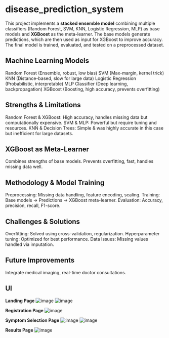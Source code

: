 # disease_prediction_system
This project implements a **stacked ensemble model** combining multiple classifiers (Random Forest, SVM, KNN, Logistic Regression, MLP) as base models and **XGBoost** as the meta-learner. The base models generate predictions, which are then used as input for XGBoost to improve accuracy. The final model is trained, evaluated, and tested on a preprocessed dataset.

## Machine Learning Models
Random Forest (Ensemble, robust, low bias)
SVM (Max-margin, kernel trick)
KNN (Distance-based, slow for large data)
Logistic Regression (Probabilistic, interpretable)
MLP Classifier (Deep learning, backpropagation)
XGBoost (Boosting, high accuracy, prevents overfitting)

## Strengths & Limitations
Random Forest & XGBoost: High accuracy, handles missing data but computationally expensive.
SVM & MLP: Powerful but require tuning and resources.
KNN & Decision Trees: Simple & was highly accurate in this case but inefficient for large datasets.

## XGBoost as Meta-Learner
Combines strengths of base models.
Prevents overfitting, fast, handles missing data well.

## Methodology & Model Training
Preprocessing: Missing data handling, feature encoding, scaling.
Training: Base models → Predictions → XGBoost meta-learner.
Evaluation: Accuracy, precision, recall, F1-score.

## Challenges & Solutions
Overfitting: Solved using cross-validation, regularization.
Hyperparameter tuning: Optimized for best performance.
Data Issues: Missing values handled via imputation.

## Future Improvements
Integrate medical imaging, real-time doctor consultations.


## UI
**Landing Page**
![image](https://github.com/user-attachments/assets/c4107f46-4a49-483c-bed6-d94a6300c665)
![image](https://github.com/user-attachments/assets/f3f6aff4-4903-453e-965a-77835da4c5b6)

**Registration Page**
![image](https://github.com/user-attachments/assets/8687a540-6c9c-4a78-81c3-0882ce05e40d)

**Symptom Selection Page**
![image](https://github.com/user-attachments/assets/c1ffc574-2795-4d96-8143-36b3859d7c61)
![image](https://github.com/user-attachments/assets/b812d09a-1227-4764-80ac-c1f56ed179af)

**Results Page**
![image](https://github.com/user-attachments/assets/03370e6b-8fc5-4b04-a128-48d596fc1357)

